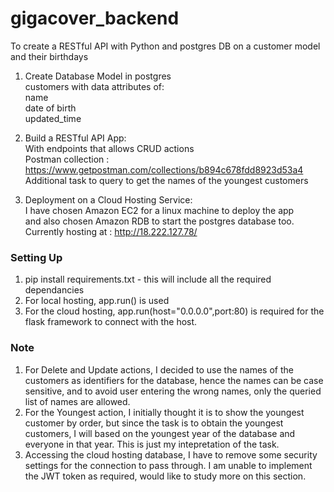 # gigacover_backend
To create a RESTful API with Python and postgres DB on a customer model and their birthdays

1.  Create Database Model in postgres  
    customers with data attributes of:    
    name  
    date of birth  
    updated_time  
  
2.  Build a RESTful API App:  
    With endpoints that allows CRUD actions  
    Postman collection : https://www.getpostman.com/collections/b894c678fdd8923d53a4  
    Additional task to query to get the names of the youngest customers  
      
3.  Deployment on a Cloud Hosting Service:  
    I have chosen Amazon EC2 for a linux machine to deploy the app  
    and also chosen Amazon RDB to start the postgres database too.
    Currently hosting at : http://18.222.127.78/

### Setting Up  
1.  pip install requirements.txt - this will include all the required dependancies  
2.  For local hosting, app.run() is used  
3.  For the cloud hosting, app.run(host="0.0.0.0",port:80) is required for the flask framework to connect with the host.  

### Note
1.  For Delete and Update actions, I decided to use the names of the customers as identifiers for the database, hence the names can be case sensitive, and to avoid user entering the wrong names, only the queried list of names are allowed.
2.  For the Youngest action, I initially thought it is to show the youngest customer by order, but since the task is to obtain the youngest customers, I will based on the youngest year of the database and everyone in that year. This is just my intepretation of the task.
3.  Accessing the cloud hosting database, I have to remove some security settings for the connection to pass through. I am unable to implement the JWT token as required, would like to study more on this section.
